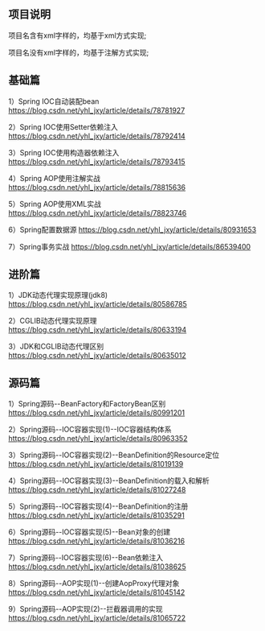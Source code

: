 ## 项目说明

  项目名含有xml字样的，均基于xml方式实现;

  项目名没有xml字样的，均基于注解方式实现;

## 基础篇

1）Spring IOC自动装配bean https://blog.csdn.net/yhl_jxy/article/details/78781927

2）Spring IOC使用Setter依赖注入 https://blog.csdn.net/yhl_jxy/article/details/78792414

3）Spring IOC使用构造器依赖注入 https://blog.csdn.net/yhl_jxy/article/details/78793415

4）Spring AOP使用注解实战 https://blog.csdn.net/yhl_jxy/article/details/78815636

5）Spring AOP使用XML实战 https://blog.csdn.net/yhl_jxy/article/details/78823746

6）Spring配置数据源 https://blog.csdn.net/yhl_jxy/article/details/80931653

7）Spring事务实战 https://blog.csdn.net/yhl_jxy/article/details/86539400

## 进阶篇

1）JDK动态代理实现原理(jdk8) https://blog.csdn.net/yhl_jxy/article/details/80586785

2）CGLIB动态代理实现原理 https://blog.csdn.net/yhl_jxy/article/details/80633194

3）JDK和CGLIB动态代理区别 https://blog.csdn.net/yhl_jxy/article/details/80635012

## 源码篇

1）Spring源码--BeanFactory和FactoryBean区别 https://blog.csdn.net/yhl_jxy/article/details/80991201

2）Spring源码--IOC容器实现(1)--IOC容器结构体系 https://blog.csdn.net/yhl_jxy/article/details/80963352

3）Spring源码--IOC容器实现(2)--BeanDefinition的Resource定位 https://blog.csdn.net/yhl_jxy/article/details/81019139

4）Spring源码--IOC容器实现(3)--BeanDefinition的载入和解析 https://blog.csdn.net/yhl_jxy/article/details/81027248

5）Spring源码--IOC容器实现(4)--BeanDefinition的注册 https://blog.csdn.net/yhl_jxy/article/details/81035291

6）Spring源码--IOC容器实现(5)--Bean对象的创建 https://blog.csdn.net/yhl_jxy/article/details/81036216

7）Spring源码--IOC容器实现(6)--Bean依赖注入 https://blog.csdn.net/yhl_jxy/article/details/81038625

8）Spring源码--AOP实现(1)--创建AopProxy代理对象 https://blog.csdn.net/yhl_jxy/article/details/81045142

9）Spring源码--AOP实现(2)--拦截器调用的实现 https://blog.csdn.net/yhl_jxy/article/details/81065722




